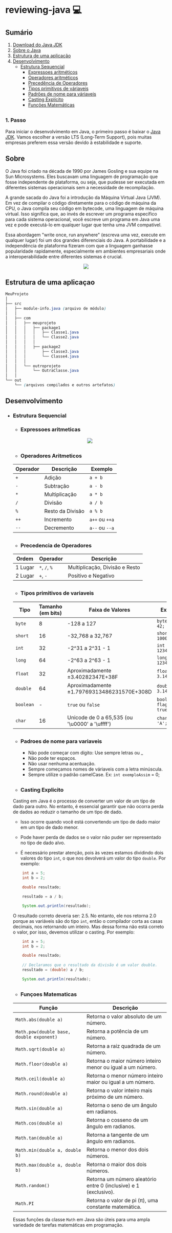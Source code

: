 # reviewing-java 💻

## Sumário
1. [Download do Java JDK](#1-passo)
2. [Sobre o Java](#sobre)
3. [Estrutura de uma aplicação](#estrutura-de-uma-aplicaçao)
4. [Desenvolvimento](#desenvolvimento)
    - [Estrutura Sequencial](#estrutura-sequencial)
        - [Expressoes aritméticos](#expressoes-aritmeticas)
        - [Operadores aritméticos](#operadores-aritmeticos)
        - [Precedência de Operadores](#precedencia-de-operadores)
        - [Tipos primitivos de váriaveis](#tipos-primitivos-de-variaveis)
        - [Padrões de nome para váriaveis](#padroes-de-nome-para-variaveis)
        - [Casting Explícito](#casting-explicito) 
        - [Funções Matemáticas](#funçoes-matematicas)
##

### 1. Passo
Para iniciar o desenvolvimento em Java, o primeiro passo é baixar o [Java JDK](https://www.azul.com/downloads/?package=jdk#zulu). Vamos escolher a versão LTS (Long-Term Support), pois muitas empresas preferem essa versão devido à estabilidade e suporte.

##

## Sobre
O Java foi criado na década de 1990 por James Gosling e sua equipe na Sun Microsystems. Eles buscavam uma linguagem de programação que fosse independente de plataforma, ou seja, que pudesse ser executada em diferentes sistemas operacionais sem a necessidade de recompilação.

A grande sacada do Java foi a introdução da Máquina Virtual Java (JVM). Em vez de compilar o código diretamente para o código de máquina da CPU, o Java compila seu código em bytecode, uma linguagem de máquina virtual. Isso significa que, ao invés de escrever um programa específico para cada sistema operacional, você escreve um programa em Java uma vez e pode executá-lo em qualquer lugar que tenha uma JVM compatível.

Essa abordagem "write once, run anywhere" (escreva uma vez, execute em qualquer lugar) foi um dos grandes diferenciais do Java. A portabilidade e a independência de plataforma fizeram com que a linguagem ganhasse popularidade rapidamente, especialmente em ambientes empresariais onde a interoperabilidade entre diferentes sistemas é crucial.

<div align="center">
    <img src="https://media.discordapp.net/attachments/1039503054489255957/1203485264723582987/image.png?ex=65d143fe&is=65becefe&hm=f5d5798c531b22b02434cb3240d268b706225093eb44794b7c77ecbee0d9a5dc&=&format=webp&quality=lossless&width=839&height=465">
</div>

##

## Estrutura de uma aplicaçao
```scss
MeuProjeto
│
├── src
│   ├── module-info.java (arquivo de módulo)
│   │
│   ├── com
│   │   ├── meuprojeto
│   │   │   ├── package1
│   │   │   │   ├── Classe1.java
│   │   │   │   └── Classe2.java
│   │   │   │
│   │   │   ├── package2
│   │   │       ├── Classe3.java
│   │   │       └── Classe4.java
│   │   │
│   │   └── outroprojeto
│   │       └── OutraClasse.java
│   │
└── out
    └── (arquivos compilados e outros artefatos)
```

##

## Desenvolvimento
- ### Estrutura Sequencial
    - ### Expressoes aritmeticas
    <div align="center">
        <img src="https://media.discordapp.net/attachments/1039503054489255957/1203822142836449291/image.png?ex=65d27dbc&is=65c008bc&hm=214af6d2878242568dba29f23e25685108575c00aec0986a601e8f9a96b48f46&=&format=webp&quality=lossless">
    </div>

    ##

    - ### Operadores Aritmeticos

    | Operador | Descrição           | Exemplo        |
    |----------|---------------------|----------------|
    | `+`      | Adição              | `a + b`        |
    | `-`      | Subtração           | `a - b`        |
    | `*`      | Multiplicação       | `a * b`        |
    | `/`      | Divisão             | `a / b`        |
    | `%`      | Resto da Divisão    | `a % b`        |
    | `++`     | Incremento          | `a++` ou `++a` |
    | `--`     | Decremento          | `a--` ou `--a` |

    ##

    - ### Precedencia de Operadores

    | Ordem   | Operador              | Descrição                       |
    |---------|-----------------------|---------------------------------|
    | 1 Lugar | `*`, `/`, `%`         | Multiplicação, Divisão e Resto  |
    | 2 Lugar | `+`, `-`              | Positivo e Negativo             |

    ##

    - ### Tipos primitivos de variaveis

    | Tipo      | Tamanho (em bits) | Faixa de Valores                                   | Exemplo    |
    |-----------|---------------------|----------------------------------------------------|------------|
    | `byte`    | 8                   | -128 a 127                                         | `byte b = 42;` |
    | `short`   | 16                  | -32,768 a 32,767                                   | `short s = 1000;` |
    | `int`     | 32                  | -2^31 a 2^31 - 1                                   | `int i = 12345;` |
    | `long`    | 64                  | -2^63 a 2^63 - 1                                   | `long l = 123456789L;` |
    | `float`   | 32                  | Aproximadamente ±3.40282347E+38F                  | `float f = 3.14f;` |
    | `double`  | 64                  | Aproximadamente ±1.79769313486231570E+308D       | `double d = 3.14;` |
    | `boolean` | -                   | `true` ou `false`                                  | `boolean flag = true;` |
    | `char`    | 16                  | Unicode de 0 a 65,535 (ou '\u0000' a '\uffff')    | `char c = 'A';` |

    ##

    - ### Padroes de nome para variaveis
        - Não pode começar com dígito: Use sempre letras ou _
        - Não pode ter espaços.
        - Não usar nenhuma acentuação.
        - Sempre começamos nomes de váriaveis com a letra minúscula.
        - Sempre utilize o padrão camelCase. Ex: `int exemploAssim` = 0;

    ##

    - ### Casting Explicito  

    Casting em Java é o processo de converter um valor de um tipo de dado para outro. No entanto, é essencial garantir que não ocorra perda de dados ao reduzir o tamanho de um tipo de dado.

    - Isso ocorre quando você está convertendo um tipo de dado maior em um tipo de dado menor.

    - Pode haver perda de dados se o valor não puder ser representado no tipo de dado alvo.

    - É necessário prestar atenção, pois às vezes estamos dividindo dois valores do tipo `int`, o que nos devolverá um valor do tipo `double`. Por exemplo:

    ```java
        int a = 5;
        int b = 2;

        double resultado;

        resultado = a / b;

        System.out.println(resultado);
    ```

    O resultado correto deveria ser: 2.5. No entanto, ele nos retorna 2.0 porque as variáveis são do tipo `int`, então o compilador corta as casas decimais, nos retornando um inteiro. Mas dessa forma não está correto o valor, por isso, devemos utilizar o casting. Por exemplo:

    ```java
        int a = 5;
        int b = 2;

        double resultado;
        
        // Declaramos que o resultado da divisão é um valor double.
        resultado = (double) a / b; 

        System.out.println(resultado);
    ```

    ##

    - ### Funçoes Matematicas


    | Função                          | Descrição                                                                                                                                                                            |
    |---------------------------------|--------------------------------------------------------------------------------------------------------------------------------------------------------------------------------------|
    | `Math.abs(double a)`            | Retorna o valor absoluto de um número.                                                                                                                                               |
    | `Math.pow(double base, double exponent)` | Retorna a potência de um número.                                                                                                                                            |
    | `Math.sqrt(double a)`           | Retorna a raiz quadrada de um número.                                                                                                                                              |
    | `Math.floor(double a)`          | Retorna o maior número inteiro menor ou igual a um número.                                                                                                                           |
    | `Math.ceil(double a)`           | Retorna o menor número inteiro maior ou igual a um número.                                                                                                                           |
    | `Math.round(double a)`          | Retorna o valor inteiro mais próximo de um número.                                                                                                                                   |
    | `Math.sin(double a)`            | Retorna o seno de um ângulo em radianos.                                                                                                                                            |
    | `Math.cos(double a)`            | Retorna o cosseno de um ângulo em radianos.                                                                                                                                         |
    | `Math.tan(double a)`            | Retorna a tangente de um ângulo em radianos.                                                                                                                                        |
    | `Math.min(double a, double b)`  | Retorna o menor dos dois números.                                                                                                                                                   |
    | `Math.max(double a, double b)`  | Retorna o maior dos dois números.                                                                                                                                                   |
    | `Math.random()`                 | Retorna um número aleatório entre 0 (inclusive) e 1 (exclusivo).                                                                                                                     |
    | `Math.PI`                       | Retorna o valor de pi (π), uma constante matemática.                                                                                                                                 |

    Essas funções da classe `Math` em Java são úteis para uma ampla variedade de tarefas matemáticas em programação.